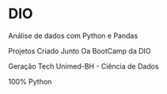# DIO
 Análise de dados com Python e Pandas

Projetos Criado Junto Oa BootCamp da DIO

Geração Tech Unimed-BH - Ciência de Dados

100% Python 
